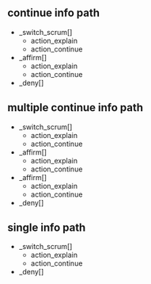 ## continue info path
* _switch_scrum[]
  - action_explain
  - action_continue
* _affirm[]
  - action_explain
  - action_continue
* _deny[]

## multiple continue info path
* _switch_scrum[]
  - action_explain
  - action_continue
* _affirm[]
  - action_explain
  - action_continue
* _affirm[]
  - action_explain
  - action_continue
* _deny[]

## single info path
* _switch_scrum[]
  - action_explain
  - action_continue
* _deny[]
  